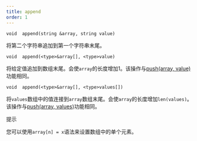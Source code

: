 ```yaml
---
title: append
order: 1
---
```

`void  append(string &array, string value)`

将第二个字符串追加到第一个字符串末尾。

`void  append(<type>&array[], <type>value)`

将给定值追加到数组末尾。会使`array`的长度增加1。该操作与[push(array, value)](./push "向数组添加元素")功能相同。

`void  append(<type>&array[], <type>values[])`

将`values`数组中的值连接到`array`数组末尾。会使`array`的长度增加`len(values)`。该操作与[push(array, values)](./push "向数组添加元素")功能相同。

提示

您可以使用`array[n] = x`语法来设置数组中的单个元素。
